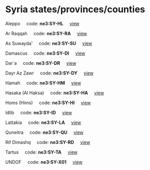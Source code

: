 # Syria states/provinces/counties
Aleppo&nbsp;&nbsp;&nbsp;&nbsp;&nbsp;code: **ne3:SY-HL**&nbsp;&nbsp;&nbsp;&nbsp;&nbsp;[view](../../export/geojson/medium/ne3/sy/hl.geojson)&nbsp;&nbsp;&nbsp;&nbsp;&nbsp;


Ar Raqqah&nbsp;&nbsp;&nbsp;&nbsp;&nbsp;code: **ne3:SY-RA**&nbsp;&nbsp;&nbsp;&nbsp;&nbsp;[view](../../export/geojson/medium/ne3/sy/ra.geojson)&nbsp;&nbsp;&nbsp;&nbsp;&nbsp;


As Suwayda'&nbsp;&nbsp;&nbsp;&nbsp;&nbsp;code: **ne3:SY-SU**&nbsp;&nbsp;&nbsp;&nbsp;&nbsp;[view](../../export/geojson/medium/ne3/sy/su.geojson)&nbsp;&nbsp;&nbsp;&nbsp;&nbsp;


Damascus&nbsp;&nbsp;&nbsp;&nbsp;&nbsp;code: **ne3:SY-DI**&nbsp;&nbsp;&nbsp;&nbsp;&nbsp;[view](../../export/geojson/medium/ne3/sy/di.geojson)&nbsp;&nbsp;&nbsp;&nbsp;&nbsp;


Dar`a&nbsp;&nbsp;&nbsp;&nbsp;&nbsp;code: **ne3:SY-DR**&nbsp;&nbsp;&nbsp;&nbsp;&nbsp;[view](../../export/geojson/medium/ne3/sy/dr.geojson)&nbsp;&nbsp;&nbsp;&nbsp;&nbsp;


Dayr Az Zawr&nbsp;&nbsp;&nbsp;&nbsp;&nbsp;code: **ne3:SY-DY**&nbsp;&nbsp;&nbsp;&nbsp;&nbsp;[view](../../export/geojson/medium/ne3/sy/dy.geojson)&nbsp;&nbsp;&nbsp;&nbsp;&nbsp;


Hamah&nbsp;&nbsp;&nbsp;&nbsp;&nbsp;code: **ne3:SY-HM**&nbsp;&nbsp;&nbsp;&nbsp;&nbsp;[view](../../export/geojson/medium/ne3/sy/hm.geojson)&nbsp;&nbsp;&nbsp;&nbsp;&nbsp;


Hasaka (Al Haksa)&nbsp;&nbsp;&nbsp;&nbsp;&nbsp;code: **ne3:SY-HA**&nbsp;&nbsp;&nbsp;&nbsp;&nbsp;[view](../../export/geojson/medium/ne3/sy/ha.geojson)&nbsp;&nbsp;&nbsp;&nbsp;&nbsp;


Homs (Hims)&nbsp;&nbsp;&nbsp;&nbsp;&nbsp;code: **ne3:SY-HI**&nbsp;&nbsp;&nbsp;&nbsp;&nbsp;[view](../../export/geojson/medium/ne3/sy/hi.geojson)&nbsp;&nbsp;&nbsp;&nbsp;&nbsp;


Idlib&nbsp;&nbsp;&nbsp;&nbsp;&nbsp;code: **ne3:SY-ID**&nbsp;&nbsp;&nbsp;&nbsp;&nbsp;[view](../../export/geojson/medium/ne3/sy/id.geojson)&nbsp;&nbsp;&nbsp;&nbsp;&nbsp;


Lattakia&nbsp;&nbsp;&nbsp;&nbsp;&nbsp;code: **ne3:SY-LA**&nbsp;&nbsp;&nbsp;&nbsp;&nbsp;[view](../../export/geojson/medium/ne3/sy/la.geojson)&nbsp;&nbsp;&nbsp;&nbsp;&nbsp;


Quneitra&nbsp;&nbsp;&nbsp;&nbsp;&nbsp;code: **ne3:SY-QU**&nbsp;&nbsp;&nbsp;&nbsp;&nbsp;[view](../../export/geojson/medium/ne3/sy/qu.geojson)&nbsp;&nbsp;&nbsp;&nbsp;&nbsp;


Rif Dimashq&nbsp;&nbsp;&nbsp;&nbsp;&nbsp;code: **ne3:SY-RD**&nbsp;&nbsp;&nbsp;&nbsp;&nbsp;[view](../../export/geojson/medium/ne3/sy/rd.geojson)&nbsp;&nbsp;&nbsp;&nbsp;&nbsp;


Tartus&nbsp;&nbsp;&nbsp;&nbsp;&nbsp;code: **ne3:SY-TA**&nbsp;&nbsp;&nbsp;&nbsp;&nbsp;[view](../../export/geojson/medium/ne3/sy/ta.geojson)&nbsp;&nbsp;&nbsp;&nbsp;&nbsp;


UNDOF&nbsp;&nbsp;&nbsp;&nbsp;&nbsp;code: **ne3:SY-X01**&nbsp;&nbsp;&nbsp;&nbsp;&nbsp;[view](../../export/geojson/medium/ne3/sy/x01.geojson)&nbsp;&nbsp;&nbsp;&nbsp;&nbsp;

